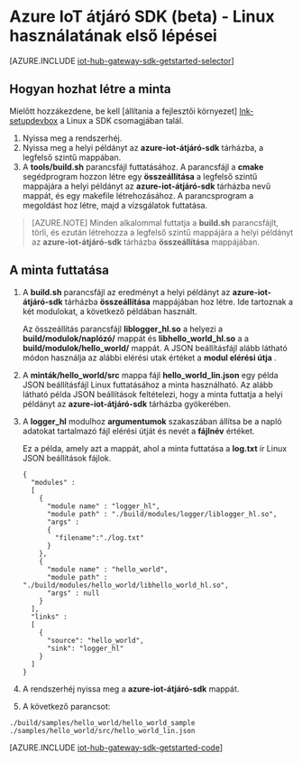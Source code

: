 <properties
    pageTitle="Első lépések a IoT központi átjáró SDK |} Microsoft Azure"
    description="A Azure IoT átjáró SDK forgatókönyv Linux ismerje meg az Azure IoT átjáró SDK használatakor alapfogalmak mutatja be."
    services="iot-hub"
    documentationCenter=""
    authors="chipalost"
    manager="timlt"
    editor=""/>

<tags
     ms.service="iot-hub"
     ms.devlang="cpp"
     ms.topic="get-started-article"
     ms.tgt_pltfrm="na"
     ms.workload="na"
     ms.date="08/25/2016"
     ms.author="andbuc"/>


# <a name="azure-iot-gateway-sdk-beta---get-started-using-linux"></a>Azure IoT átjáró SDK (beta) - Linux használatának első lépései

[AZURE.INCLUDE [iot-hub-gateway-sdk-getstarted-selector](../../includes/iot-hub-gateway-sdk-getstarted-selector.md)]

## <a name="how-to-build-the-sample"></a>Hogyan hozhat létre a minta

Mielőtt hozzákezdene, be kell [állítania a fejlesztői környezet] [ lnk-setupdevbox] a Linux a SDK csomagjában talál.

1. Nyissa meg a rendszerhéj.
2. Nyissa meg a helyi példányt az **azure-iot-átjáró-sdk** tárházba, a legfelső szintű mappában.
3. A **tools/build.sh** parancsfájl futtatásához. A parancsfájl a **cmake** segédprogram hozzon létre egy **összeállítása** a legfelső szintű mappájára a helyi példányt az **azure-iot-átjáró-sdk** tárházba nevű mappát, és egy makefile létrehozásához. A parancsprogram a megoldást hoz létre, majd a vizsgálatok futtatása.

> [AZURE.NOTE]  Minden alkalommal futtatja a **build.sh** parancsfájlt, törli, és ezután létrehozza a legfelső szintű mappájára a helyi példányt az **azure-iot-átjáró-sdk** tárházba **összeállítása** mappájában.

## <a name="how-to-run-the-sample"></a>A minta futtatása

1. A **build.sh** parancsfájl az eredményt a helyi példányt az **azure-iot-átjáró-sdk** tárházba **összeállítása** mappájában hoz létre. Ide tartoznak a két modulokat, a következő példában használt.

    Az összeállítás parancsfájl **liblogger_hl.so** a helyezi a **build/modulok/naplózó/** mappát és **libhello_world_hl.so** a a **build/modulok/hello_world/** mappát. A JSON beállításfájl alább látható módon használja az alábbi elérési utak értéket a **modul elérési útja** .

2. A **minták/hello_world/src** mappa fájl **hello_world_lin.json** egy példa JSON beállításfájl Linux futtatásához a minta használható. Az alább látható példa JSON beállítások feltételezi, hogy a minta futtatja a helyi példányt az **azure-iot-átjáró-sdk** tárházba gyökerében.

3. A **logger_hl** modulhoz **argumentumok** szakaszában állítsa be a napló adatokat tartalmazó fájl elérési útját és nevét a **fájlnév** értéket.

    Ez a példa, amely azt a mappát, ahol a minta futtatása a **log.txt** ír Linux JSON beállítások fájlok.

    ```
    {
      "modules" :
      [ 
        {
          "module name" : "logger_hl",
          "module path" : "./build/modules/logger/liblogger_hl.so",
          "args" : 
          {
            "filename":"./log.txt"
          }
        },
        {
          "module name" : "hello_world",
          "module path" : "./build/modules/hello_world/libhello_world_hl.so",
          "args" : null
        }
      ],
      "links" :
      [
        {
          "source": "hello_world",
          "sink": "logger_hl"
        }
      ]
    }
    ```

3. A rendszerhéj nyissa meg a **azure-iot-átjáró-sdk** mappát.
4. A következő parancsot:
  
  ```
  ./build/samples/hello_world/hello_world_sample ./samples/hello_world/src/hello_world_lin.json
  ``` 

[AZURE.INCLUDE [iot-hub-gateway-sdk-getstarted-code](../../includes/iot-hub-gateway-sdk-getstarted-code.md)]

<!-- Links -->
[lnk-setupdevbox]: https://github.com/Azure/azure-iot-gateway-sdk/blob/master/doc/devbox_setup.md
